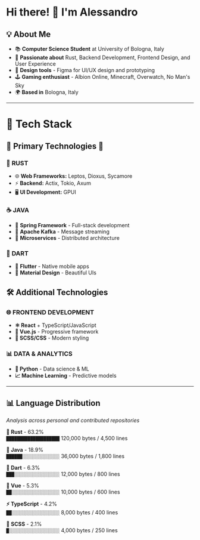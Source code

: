 # Hi there! 👋 I'm Alessandro

## 💡 About Me

* 📚 **Computer Science Student** at University of Bologna, Italy
* 🦀 **Passionate about** Rust, Backend Development, Frontend Design, and User Experience
* 🎨 **Design tools** - Figma for UI/UX design and prototyping
* 🕹️ **Gaming enthusiast** - Albion Online, Minecraft, Overwatch, No Man's Sky
* 🌍 **Based in** Bologna, Italy

---

# 🚀 **Tech Stack**

## 🌟 **Primary Technologies** 🌟

### 🦀 **RUST** 
- 🌐 **Web Frameworks:** Leptos, Dioxus, Sycamore  
- ⚡ **Backend:** Actix, Tokio, Axum
- 🖥️ **UI Development:** GPUI  

### ☕ **JAVA** 
- 🍃 **Spring Framework** - Full-stack development  
- 📨 **Apache Kafka** - Message streaming  
- 🔧 **Microservices** - Distributed architecture    

### 🎯 **DART** 
- 📱 **Flutter** - Native mobile apps  
- 🎨 **Material Design** - Beautiful UIs    

## 🛠️ **Additional Technologies** 

### 🌐 **FRONTEND DEVELOPMENT**  
- **⚛️ React** + TypeScript/JavaScript  
- **💚 Vue.js** - Progressive framework  
- **🎨 SCSS/CSS** - Modern styling  

### 📊 **DATA & ANALYTICS**  
- **🐍 Python** - Data science & ML  
- **📈 Machine Learning** - Predictive models  

---

## 📊 Language Distribution

*Analysis across personal and contributed repositories*

**🥇 Rust** - 63.2%  
`████████████████████` 120,000 bytes / 4,500 lines

**🥈 Java** - 18.9%  
`██████░░░░░░░░░░░░░░` 36,000 bytes / 1,800 lines

**🥉 Dart** - 6.3%  
`███░░░░░░░░░░░░░░░░░` 12,000 bytes / 800 lines

**💚 Vue** - 5.3%  
`██░░░░░░░░░░░░░░░░░░` 10,000 bytes / 600 lines

**⚡ TypeScript** - 4.2%  
`██░░░░░░░░░░░░░░░░░░` 8,000 bytes / 400 lines

**🎨 SCSS** - 2.1%  
`█░░░░░░░░░░░░░░░░░░░` 4,000 bytes / 250 lines


